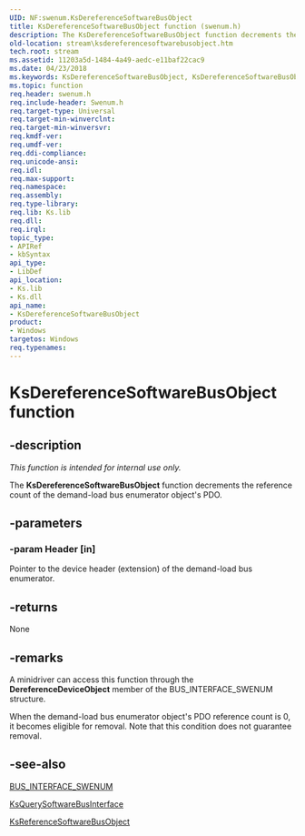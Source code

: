 ```yaml
---
UID: NF:swenum.KsDereferenceSoftwareBusObject
title: KsDereferenceSoftwareBusObject function (swenum.h)
description: The KsDereferenceSoftwareBusObject function decrements the reference count of the demand-load bus enumerator object's PDO.
old-location: stream\ksdereferencesoftwarebusobject.htm
tech.root: stream
ms.assetid: 11203a5d-1484-4a49-aedc-e11baf22cac9
ms.date: 04/23/2018
ms.keywords: KsDereferenceSoftwareBusObject, KsDereferenceSoftwareBusObject function [Streaming Media Devices], ksfunc_e9066001-173a-40e1-a933-2f646a21afad.xml, stream.ksdereferencesoftwarebusobject, swenum/KsDereferenceSoftwareBusObject
ms.topic: function
req.header: swenum.h
req.include-header: Swenum.h
req.target-type: Universal
req.target-min-winverclnt: 
req.target-min-winversvr: 
req.kmdf-ver: 
req.umdf-ver: 
req.ddi-compliance: 
req.unicode-ansi: 
req.idl: 
req.max-support: 
req.namespace: 
req.assembly: 
req.type-library: 
req.lib: Ks.lib
req.dll: 
req.irql: 
topic_type:
- APIRef
- kbSyntax
api_type:
- LibDef
api_location:
- Ks.lib
- Ks.dll
api_name:
- KsDereferenceSoftwareBusObject
product:
- Windows
targetos: Windows
req.typenames: 
---
```


# KsDereferenceSoftwareBusObject function


## -description


<i>This function is intended for internal use only.</i>

The <b>KsDereferenceSoftwareBusObject</b> function decrements the reference count of the demand-load bus enumerator object's PDO. 


## -parameters




### -param Header [in]

Pointer to the device header (extension) of the demand-load bus enumerator.


## -returns



None




## -remarks



A minidriver can access this function through the <b>DereferenceDeviceObject</b> member of the BUS_INTERFACE_SWENUM structure.

When the demand-load bus enumerator object's PDO reference count is 0, it becomes eligible for removal. Note that this condition does not guarantee removal.




## -see-also




<a href="https://msdn.microsoft.com/library/windows/hardware/ff557589">BUS_INTERFACE_SWENUM</a>



<a href="https://msdn.microsoft.com/library/windows/hardware/ff566749">KsQuerySoftwareBusInterface</a>



<a href="https://msdn.microsoft.com/library/windows/hardware/ff566763">KsReferenceSoftwareBusObject</a>
 

 

